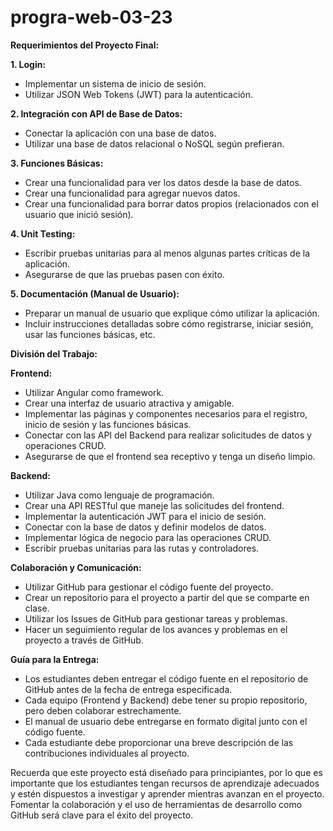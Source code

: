 # progra-web-03-23

**Requerimientos del Proyecto Final:**

**1. Login:**
   - Implementar un sistema de inicio de sesión.
   - Utilizar JSON Web Tokens (JWT) para la autenticación.

**2. Integración con API de Base de Datos:**
   - Conectar la aplicación con una base de datos.
   - Utilizar una base de datos relacional o NoSQL según prefieran.

**3. Funciones Básicas:**
   - Crear una funcionalidad para ver los datos desde la base de datos.
   - Crear una funcionalidad para agregar nuevos datos.
   - Crear una funcionalidad para borrar datos propios (relacionados con el usuario que inició sesión).

**4. Unit Testing:**
   - Escribir pruebas unitarias para al menos algunas partes críticas de la aplicación.
   - Asegurarse de que las pruebas pasen con éxito.

**5. Documentación (Manual de Usuario):**
   - Preparar un manual de usuario que explique cómo utilizar la aplicación.
   - Incluir instrucciones detalladas sobre cómo registrarse, iniciar sesión, usar las funciones básicas, etc.

**División del Trabajo:**

**Frontend:**
   - Utilizar Angular como framework.
   - Crear una interfaz de usuario atractiva y amigable.
   - Implementar las páginas y componentes necesarios para el registro, inicio de sesión y las funciones básicas.
   - Conectar con las API del Backend para realizar solicitudes de datos y operaciones CRUD.
   - Asegurarse de que el frontend sea receptivo y tenga un diseño limpio.

**Backend:**
   - Utilizar Java como lenguaje de programación.
   - Crear una API RESTful que maneje las solicitudes del frontend.
   - Implementar la autenticación JWT para el inicio de sesión.
   - Conectar con la base de datos y definir modelos de datos.
   - Implementar lógica de negocio para las operaciones CRUD.
   - Escribir pruebas unitarias para las rutas y controladores.
   
**Colaboración y Comunicación:**

   - Utilizar GitHub para gestionar el código fuente del proyecto.
   - Crear un repositorio para el proyecto a partir del que se comparte en clase.
   - Utilizar los Issues de GitHub para gestionar tareas y problemas.
   - Hacer un seguimiento regular de los avances y problemas en el proyecto a través de GitHub.
   
**Guía para la Entrega:**

   - Los estudiantes deben entregar el código fuente en el repositorio de GitHub antes de la fecha de entrega especificada.
   - Cada equipo (Frontend y Backend) debe tener su propio repositorio, pero deben colaborar estrechamente.
   - El manual de usuario debe entregarse en formato digital junto con el código fuente.
   - Cada estudiante debe proporcionar una breve descripción de las contribuciones individuales al proyecto.

Recuerda que este proyecto está diseñado para principiantes, por lo que es importante que los estudiantes tengan recursos de aprendizaje adecuados y estén dispuestos a investigar y aprender mientras avanzan en el proyecto. Fomentar la colaboración y el uso de herramientas de desarrollo como GitHub será clave para el éxito del proyecto.

